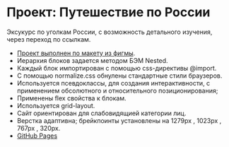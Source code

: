# Проект: Путешествие по России

Эксукурс по уголкам России, с возможность детального изучения, через переход по ссылкам.

* [Проект выполнен по макету из фигмы](https://www.figma.com/file/5S2WSbEFL6awjVWJ0NWL8Q/Sprint-3_-Russia-_-desktop-mobile?node-id=28503%3A0).  
* Иерархия  блоков задается методом БЭМ Nested.  
* Каждый блок импортирован с помощью css-директивы @import.  
* С помощью normalize.css обнулены стандартные стили браузеров.   
* Используется псевдоклассы, для создания интерактивности, с применением обсолютного и относительного позиционирования;   
* Применены flex свойства к блокам.  
* Используется grid-layout.  
* Сайт ориентирован для слабовидящией категории лиц.   
* Верстка адаптивна; брейкпоинты установлены на 1279px , 1023px , 767px , 320px.  
* [GitHub Pages](https://elenakuchueva.github.io/russian-travel/index.html)

